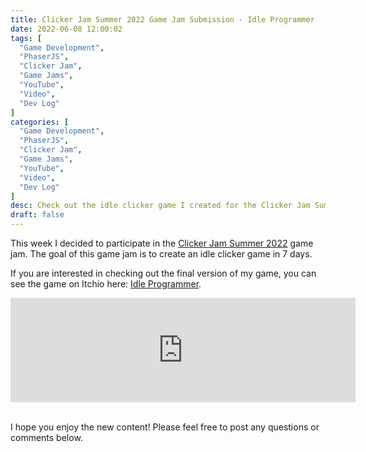 ```yaml
---
title: Clicker Jam Summer 2022 Game Jam Submission - Idle Programmer
date: 2022-06-08 12:00:02
tags: [
  "Game Development",
  "PhaserJS",
  "Clicker Jam",
  "Game Jams",
  "YouTube",
  "Video",
  "Dev Log"
]
categories: [
  "Game Development",
  "PhaserJS",
  "Clicker Jam",
  "Game Jams",
  "YouTube",
  "Video",
  "Dev Log"
]
desc: Check out the idle clicker game I created for the Clicker Jam Summer 2022 Game Jam - Idle Programmer!
draft: false
---
```


This week I decided to participate in the <a href="https://itch.io/jam/clicker-jam-summer-2022" target="_blank">Clicker Jam Summer 2022</a> game jam. The goal of this game jam is to create an idle clicker game in 7 days.

If you are interested in checking out the final version of my game, you can see the game on Itchio here: <a href="https://galemius.itch.io/idle-programmer" target="_blank">Idle Programmer</a>.

<div style="text-align: center;"><iframe frameborder="0" src="https://itch.io/embed/1559641" width="552" height="167"><a href="https://galemius.itch.io/idle-programmer">Idle Programmer by galemius</a></iframe></div><br />

I hope you enjoy the new content! Please feel free to post any questions or comments below.
